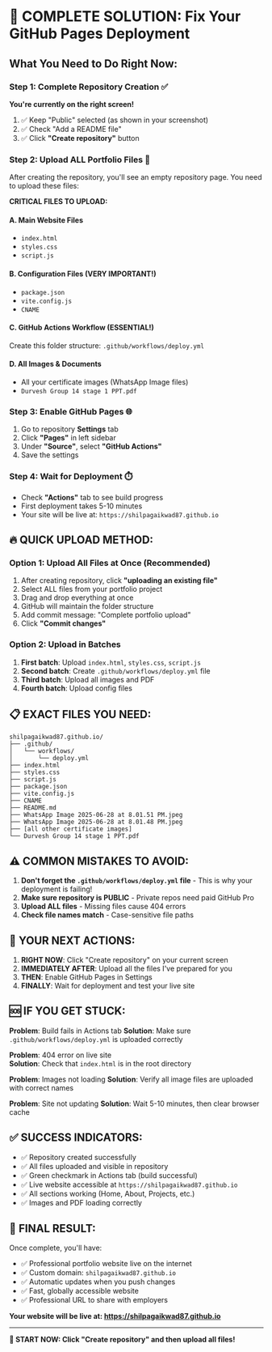 # 🚀 COMPLETE SOLUTION: Fix Your GitHub Pages Deployment

## What You Need to Do Right Now:

### Step 1: Complete Repository Creation ✅
**You're currently on the right screen!** 

1. ✅ Keep "Public" selected (as shown in your screenshot)
2. ✅ Check "Add a README file" 
3. ✅ Click **"Create repository"** button

### Step 2: Upload ALL Portfolio Files 📁
After creating the repository, you'll see an empty repository page. You need to upload these files:

**CRITICAL FILES TO UPLOAD:**

#### A. Main Website Files
- `index.html`
- `styles.css` 
- `script.js`

#### B. Configuration Files (VERY IMPORTANT!)
- `package.json`
- `vite.config.js`
- `CNAME`

#### C. GitHub Actions Workflow (ESSENTIAL!)
Create this folder structure: `.github/workflows/deploy.yml`

#### D. All Images & Documents
- All your certificate images (WhatsApp Image files)
- `Durvesh Group 14 stage 1 PPT.pdf`

### Step 3: Enable GitHub Pages 🌐
1. Go to repository **Settings** tab
2. Click **"Pages"** in left sidebar
3. Under **"Source"**, select **"GitHub Actions"**
4. Save the settings

### Step 4: Wait for Deployment ⏱️
- Check **"Actions"** tab to see build progress
- First deployment takes 5-10 minutes
- Your site will be live at: `https://shilpagaikwad87.github.io`

## 🔥 QUICK UPLOAD METHOD:

### Option 1: Upload All Files at Once (Recommended)
1. After creating repository, click **"uploading an existing file"**
2. Select ALL files from your portfolio project
3. Drag and drop everything at once
4. GitHub will maintain the folder structure
5. Add commit message: "Complete portfolio upload"
6. Click **"Commit changes"**

### Option 2: Upload in Batches
1. **First batch**: Upload `index.html`, `styles.css`, `script.js`
2. **Second batch**: Create `.github/workflows/deploy.yml` file
3. **Third batch**: Upload all images and PDF
4. **Fourth batch**: Upload config files

## 📋 EXACT FILES YOU NEED:

```
shilpagaikwad87.github.io/
├── .github/
│   └── workflows/
│       └── deploy.yml
├── index.html
├── styles.css
├── script.js
├── package.json
├── vite.config.js
├── CNAME
├── README.md
├── WhatsApp Image 2025-06-28 at 8.01.51 PM.jpeg
├── WhatsApp Image 2025-06-28 at 8.01.48 PM.jpeg
├── [all other certificate images]
└── Durvesh Group 14 stage 1 PPT.pdf
```

## ⚠️ COMMON MISTAKES TO AVOID:

1. **Don't forget the `.github/workflows/deploy.yml` file** - This is why your deployment is failing!
2. **Make sure repository is PUBLIC** - Private repos need paid GitHub Pro
3. **Upload ALL files** - Missing files cause 404 errors
4. **Check file names match** - Case-sensitive file paths

## 🎯 YOUR NEXT ACTIONS:

1. **RIGHT NOW**: Click "Create repository" on your current screen
2. **IMMEDIATELY AFTER**: Upload all the files I've prepared for you
3. **THEN**: Enable GitHub Pages in Settings
4. **FINALLY**: Wait for deployment and test your live site

## 🆘 IF YOU GET STUCK:

**Problem**: Build fails in Actions tab
**Solution**: Make sure `.github/workflows/deploy.yml` is uploaded correctly

**Problem**: 404 error on live site  
**Solution**: Check that `index.html` is in the root directory

**Problem**: Images not loading
**Solution**: Verify all image files are uploaded with correct names

**Problem**: Site not updating
**Solution**: Wait 5-10 minutes, then clear browser cache

## ✅ SUCCESS INDICATORS:

- ✅ Repository created successfully
- ✅ All files uploaded and visible in repository
- ✅ Green checkmark in Actions tab (build successful)
- ✅ Live website accessible at `https://shilpagaikwad87.github.io`
- ✅ All sections working (Home, About, Projects, etc.)
- ✅ Images and PDF loading correctly

## 🎉 FINAL RESULT:

Once complete, you'll have:
- ✅ Professional portfolio website live on the internet
- ✅ Custom domain: `shilpagaikwad87.github.io`
- ✅ Automatic updates when you push changes
- ✅ Fast, globally accessible website
- ✅ Professional URL to share with employers

**Your website will be live at: https://shilpagaikwad87.github.io**

---

**🚀 START NOW: Click "Create repository" and then upload all files!**